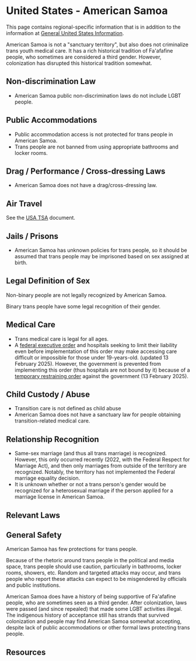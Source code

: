 # United States - American Samoa

This page contains regional-specific information that is in addition to
the information at [General United States
Information](notes/usa-general.md).

American Samoa is not a "sanctuary territory", but also does not criminalize
trans youth medical care.  It has a rich historical tradition of
Fa'afafine people, who sometimes are considered a third gender. However,
colonization has disrupted this historical tradition somewhat.

## Non-discrimination Law

 * American Samoa public non-discrimination laws do not include LGBT people.

## Public Accommodations

 * Public accommodation access is not protected for trans people in American Samoa.
 * Trans people are not banned from using appropriate bathrooms and locker
   rooms.

## Drag / Performance / Cross-dressing Laws

 * American Samoa does not have a drag/cross-dressing law.

## Air Travel

See the [USA TSA](notes/tsa.md) document.

## Jails / Prisons

 * American Samoa has unknown policies for trans people, so it should
   be assumed that trans people may be imprisoned based on sex assigned
   at birth.

## Legal Definition of Sex

Non-binary people are not legally recognized by American Samoa.

Binary trans people have some legal recognition of their gender.

## Medical Care

 * Trans medical care is legal for all ages.
 * A [federal executive
   order](https://www.whitehouse.gov/presidential-actions/2025/01/protecting-children-from-chemical-and-surgical-mutilation/)
   and hospitals seeking to limit their liability even before
   implementation of this order may make accessing care difficult or
   impossible for those under 19-years-old. (updated 13 February 2025).
   However, the government is prevented from implementing this order
   (thus hospitals are not bound by it) because of a [temporary
   restraining
   order](https://assets.aclu.org/live/uploads/2025/02/093114651219.pdf)
   against the government (13 February 2025).

## Child Custody / Abuse

 * Transition care is not defined as child abuse
 * American Samoa does not have a sanctuary law for people obtaining
   transition-related medical care.
 
## Relationship Recognition

 * Same-sex marriage (and thus all trans marriage) is recognized.
   However, this only occurred recently (2022, with the Federal Respect
   for Marriage Act), and then only marriages from outside of the
   territory are recognized.  Notably, the territory has not implemented
   the Federal marriage equality decision.
 * It is unknown whether or not a trans person's gender would be
   recognized for a heterosexual marriage if the person applied for a
   marriage license in American Samoa.

## Relevant Laws

## General Safety

American Samoa has few protections for trans people.

Because of the rhetoric around trans people in the political and media
space, trans people should use caution, particularly in bathrooms,
locker rooms, showers, etc.  Random and targeted attacks may occur, and
trans people who report these attacks can expect to be misgendered by
officials and public institutions.

American Samoa does have a history of being supportive of Fa'afafine
people, who are sometimes seen as a third gender.  After colonization,
laws were passed (and since repealed) that made some LGBT activities
illegal.  The indigenous history of acceptance still has strands that
survived colonization and people may find American Samoa somewhat
accepting, despite lack of public accommodations or other formal laws
protecting trans people.

## Resources

